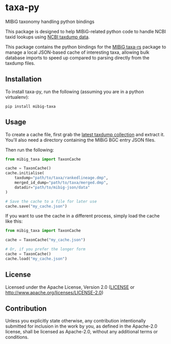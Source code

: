 # taxa-py

MIBiG taxonomy handling python bindings

This package is designed to help MIBiG-related python code to handle NCBI taxid lookups using [NCBI taxdump data](https://ftp.ncbi.nlm.nih.gov/pub/taxonomy/new_taxdump/).

This package contains the python bindings for the [MIBiG taxa-rs](https://github.com/mibig-secmet/taxa-rs) package to manage a local JSON-based cache of interesting taxa, allowing bulk database imports to speed up compared to parsing directly from the taxdump files.

## Installation

To install taxa-py, run the following (assuming you are in a python virtualenv):

```
pip install mibig-taxa
```

## Usage

To create a cache file, first grab the [latest taxdump collection](https://ftp.ncbi.nlm.nih.gov/pub/taxonomy/new_taxdump/) and extract it. You'll also need a directory containing the MIBiG BGC entry JSON files.

Then run the following:

```python
from mibig_taxa import TaxonCache

cache = TaxonCache()
cache.initialise(
    taxdump="path/to/taxa/rankedlineage.dmp",
    merged_id_dump="path/to/taxa/merged.dmp",
    datadir="path/to/mibig-json/data"
)

# Save the cache to a file for later use
cache.save("my_cache.json")
```

If you want to use the cache in a different process, simply load the cache like this:

```python
from mibig_taxa import TaxonCache

cache = TaxonCache("my_cache.json")

# Or, if you prefer the longer form
cache = TaxonCache()
cache.load("my_cache.json")

```

## License

Licensed under the Apache License, Version 2.0
([LICENSE](LICENSE) or http://www.apache.org/licenses/LICENSE-2.0)


## Contribution

Unless you explicitly state otherwise, any contribution intentionally submitted
for inclusion in the work by you, as defined in the Apache-2.0 license, shall be
licensed as Apache-2.0, without any additional terms or conditions.
